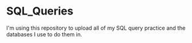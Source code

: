 # SQL_Queries

I'm using this repository to upload all of my SQL query practice and the databases I use to do them in. 
